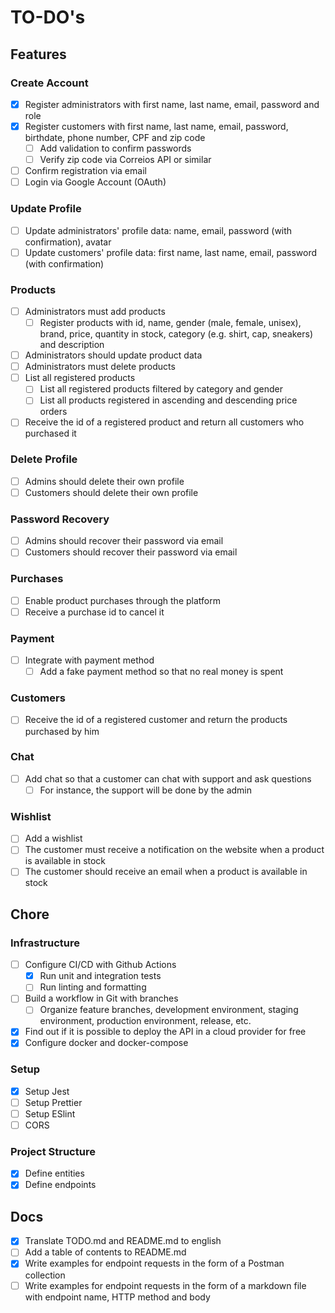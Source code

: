 # TO-DO's

## Features

### Create Account

- [x] Register administrators with first name, last name, email, password and role
- [x] Register customers with first name, last name, email, password, birthdate, phone number, CPF and zip code
     - [ ] Add validation to confirm passwords
     - [ ] Verify zip code via Correios API or similar
- [ ] Confirm registration via email
- [ ] Login via Google Account (OAuth)

### Update Profile

- [ ] Update administrators' profile data: name, email, password (with confirmation), avatar
- [ ] Update customers' profile data: first name, last name, email, password (with confirmation)

### Products

- [ ] Administrators must add products
     - [ ] Register products with id, name, gender (male, female, unisex), brand, price, quantity in stock, category (e.g. shirt, cap, sneakers) and description
- [ ] Administrators should update product data
- [ ] Administrators must delete products
- [ ] List all registered products
     - [ ] List all registered products filtered by category and gender
     - [ ] List all products registered in ascending and descending price orders
- [ ] Receive the id of a registered product and return all customers who purchased it

### Delete Profile

- [ ] Admins should delete their own profile
- [ ] Customers should delete their own profile

### Password Recovery

- [ ] Admins should recover their password via email
- [ ] Customers should recover their password via email

### Purchases

- [ ] Enable product purchases through the platform
- [ ] Receive a purchase id to cancel it

### Payment

- [ ] Integrate with payment method
     - [ ] Add a fake payment method so that no real money is spent

### Customers

- [ ] Receive the id of a registered customer and return the products purchased by him

### Chat

- [ ] Add chat so that a customer can chat with support and ask questions
     - [ ] For instance, the support will be done by the admin

### Wishlist

- [ ] Add a wishlist
- [ ] The customer must receive a notification on the website when a product is available in stock
- [ ] The customer should receive an email when a product is available in stock

## Chore

### Infrastructure

- [ ] Configure CI/CD with Github Actions
     - [x] Run unit and integration tests
     - [ ] Run linting and formatting
- [ ] Build a workflow in Git with branches
     - [ ] Organize feature branches, development environment, staging environment, production environment, release, etc.
- [x] Find out if it is possible to deploy the API in a cloud provider for free
- [x] Configure docker and docker-compose

### Setup

- [x] Setup Jest
- [ ] Setup Prettier
- [ ] Setup ESlint
- [ ] CORS

### Project Structure

- [x] Define entities
- [x] Define endpoints

## Docs

- [x] Translate TODO.md and README.md to english
- [ ] Add a table of contents to README.md
- [x] Write examples for endpoint requests in the form of a Postman collection
- [ ] Write examples for endpoint requests in the form of a markdown file with endpoint name, HTTP method and body
